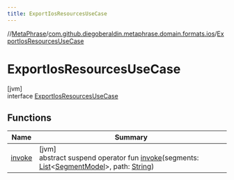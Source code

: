 ```yaml
---
title: ExportIosResourcesUseCase
---
```

//[MetaPhrase](../../../index.html)/[com.github.diegoberaldin.metaphrase.domain.formats.ios](../index.html)/[ExportIosResourcesUseCase](index.html)



# ExportIosResourcesUseCase



[jvm]\
interface [ExportIosResourcesUseCase](index.html)



## Functions


| Name | Summary |
|---|---|
| [invoke](invoke.html) | [jvm]<br>abstract suspend operator fun [invoke](invoke.html)(segments: [List](https://kotlinlang.org/api/latest/jvm/stdlib/kotlin.collections/-list/index.html)&lt;[SegmentModel](../../com.github.diegoberaldin.metaphrase.domain.project.data/-segment-model/index.html)&gt;, path: [String](https://kotlinlang.org/api/latest/jvm/stdlib/kotlin/-string/index.html)) |

